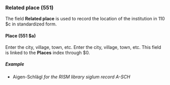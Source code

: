 ### Related place (551)

The field **Related place** is used to record the location of the institution in 110 $c in standardized form.

#### Place (551 $a)

Enter the city, village, town, etc. Enter the city, village, town, etc. This field is linked to the **Places** index through $0.

##### Example

- Aigen-Schlägl _for the RISM library siglum record A-SCH_
